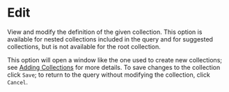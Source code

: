 # Edit

View and modify the definition of the given collection. This option is available for nested collections included in the query and for suggested collections, but is not available for the root collection.

This option will open a window like the one used to create new collections; see [Adding Collections](../DataQuery-Details.md#adding-collections) for more details. To save changes to the collection click `Save`; to return to the query without modifying the collection, click `Cancel`.